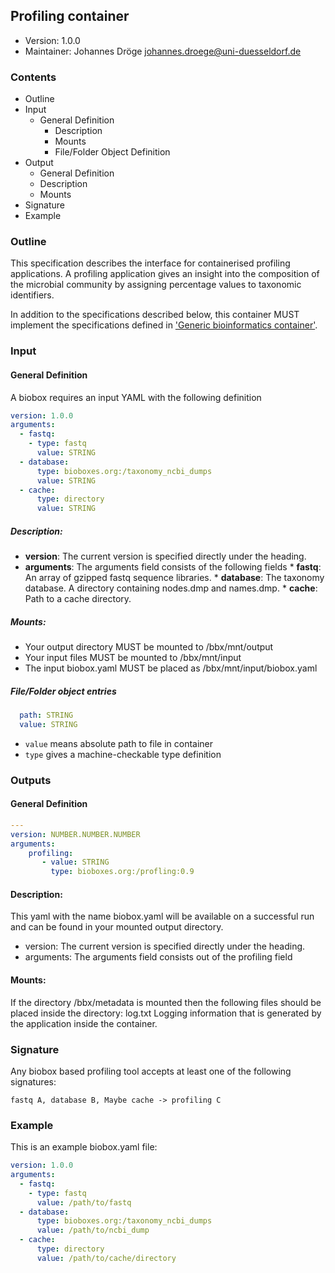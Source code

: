 ## Profiling container

 * Version: 1.0.0
 * Maintainer: Johannes Dröge <johannes.droege@uni-duesseldorf.de>

### Contents

* Outline
* Input
  * General Definition
    * Description
    * Mounts
    * File/Folder Object Definition
* Output
  * General Definition
  * Description
  * Mounts
* Signature
* Example
  
### Outline

This specification describes the interface for containerised profiling applications. 
A profiling application gives an insight into the composition of the microbial community by assigning percentage values to taxonomic identifiers.

In addition to the specifications described below, this container MUST implement the
specifications defined in ['Generic bioinformatics container'](https://github.com/bioboxes/rfc/blob/master/rfc.mkd#generic-bioinformatics-container). 

### Input

#### General Definition

A biobox requires an input YAML with the following definition 

~~~YAML
version: 1.0.0
arguments:
  - fastq:
    - type: fastq
      value: STRING
  - database:
      type: bioboxes.org:/taxonomy_ncbi_dumps 
      value: STRING
  - cache:
      type: directory
      value: STRING
~~~

##### Description:

* **version**: The current version is specified directly under the heading.
* **arguments**: The arguments field consists of the following fields 
       * **fastq**: An array of gzipped fastq sequence libraries.
       * **database**: The taxonomy database. A directory containing nodes.dmp and names.dmp. 
       * **cache**: Path to a cache directory.

##### Mounts:
 * Your output directory MUST be mounted to /bbx/mnt/output
 * Your input files MUST be mounted to /bbx/mnt/input
 * The input biobox.yaml MUST be placed as /bbx/mnt/input/biobox.yaml

##### File/Folder object entries

```YAML
  path: STRING
  value: STRING
```

* `value` means absolute path to file in container
* `type` gives a machine-checkable type definition

### Outputs

#### General Definition

~~~YAML
---
version: NUMBER.NUMBER.NUMBER
arguments: 
    profiling:
       - value: STRING
         type: bioboxes.org:/profling:0.9
~~~

#### Description:

This yaml with the name biobox.yaml will be available on a successful run and can be found in your mounted output directory.

* version: The current version is specified directly under the heading.
* arguments: The arguments field consists out of the profiling field

#### Mounts:

If the directory /bbx/metadata is mounted then the following files should be placed inside the directory:
log.txt Logging information that is generated by the application inside the container.

### Signature

Any biobox based profiling tool accepts at least one of the following signatures:

    fastq A, database B, Maybe cache -> profiling C

### Example

This is an example biobox.yaml file:

~~~YAML
version: 1.0.0
arguments:
  - fastq:
    - type: fastq
      value: /path/to/fastq
  - database:
      type: bioboxes.org:/taxonomy_ncbi_dumps
      value: /path/to/ncbi_dump
  - cache:
      type: directory
      value: /path/to/cache/directory
~~~
